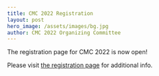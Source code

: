 ```yaml
---
title: CMC 2022 Registration
layout: post
hero_image: /assets/images/bg.jpg
author: CMC 2022 Organizing Committee
---
```


The registration page for CMC 2022 is now open!

Please visit [the registration page](/registration.html) for additional info.
